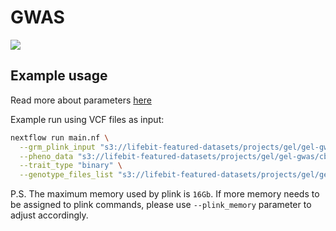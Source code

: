 # GWAS

![](bin/covid_1_manhattan.png)

## Example usage
Read more about parameters [here](https://github.com/lifebit-ai/gwas/blob/dev/docs/usage_and_parameters.md)

Example run using VCF files as input:

```bash
nextflow run main.nf \
  --grm_plink_input "s3://lifebit-featured-datasets/projects/gel/gel-gwas/testdata/sampleA.{bed,bim,fam}" \
  --pheno_data "s3://lifebit-featured-datasets/projects/gel/gel-gwas/cb_binary_pheno.phe" \
  --trait_type "binary" \
  --genotype_files_list "s3://lifebit-featured-datasets/projects/gel/gel-gwas/testdata/vcfs.csv" \
```

P.S. The maximum memory used by plink is `16Gb`. If more memory needs to be assigned to plink commands, please use `--plink_memory` parameter to adjust accordingly.